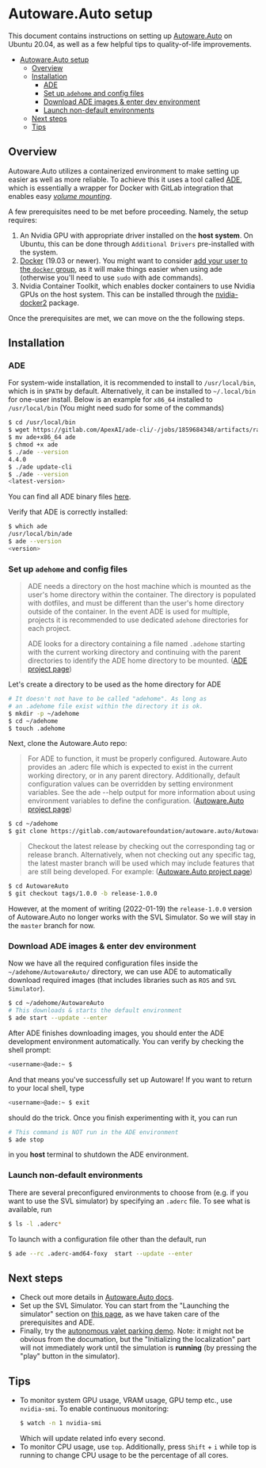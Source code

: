 # Autoware.Auto setup

This document contains instructions on setting up [Autoware.Auto](https://gitlab.com/autowarefoundation/autoware.auto/AutowareAuto) on Ubuntu 20.04, as well as a few helpful tips to quality-of-life improvements.

- [Autoware.Auto setup](#autowareauto-setup)
  - [Overview](#overview)
  - [Installation](#installation)
    - [ADE](#ade)
    - [Set up `adehome` and config files](#set-up-adehome-and-config-files)
    - [Download ADE images & enter dev environment](#download-ade-images--enter-dev-environment)
    - [Launch non-default environments](#launch-non-default-environments)
  - [Next steps](#next-steps)
  - [Tips](#tips)

## Overview

Autoware.Auto utilizes a containerized environment to make setting up easier as well as more reliable. To achieve this it uses a tool called [ADE](https://ade-cli.readthedocs.io/en/latest/), which is essentially a wrapper for Docker with GitLab integration that enables easy [*volume mounting*](https://ade-cli.readthedocs.io/en/latest/intro.html#terminology).

A few prerequisites need to be met before proceeding. Namely, the setup requires:
1. An Nvidia GPU with appropriate driver installed on the **host system**. On Ubuntu, this can be done through `Additional Drivers` pre-installed with the system.
2. [Docker](https://docs.docker.com/engine/install/ubuntu/) (19.03 or newer). You might want to consider [add your user to the `docker` group](https://docs.docker.com/engine/install/linux-postinstall/#manage-docker-as-a-non-root-user), as it will make things easier when using ade (otherwise you'll need to use `sudo` with ade commands).
3. Nvidia Container Toolkit, which enables docker containers to use Nvidia GPUs on the host system. This can be installed through the [nvidia-docker2](https://docs.nvidia.com/datacenter/cloud-native/container-toolkit/install-guide.html) package.

Once the prerequisites are met, we can move on the the following steps.

## Installation

### ADE

For system-wide installation, it is recommended to install to `/usr/local/bin`, which is in `$PATH` by default. Alternatively, it can be installed to `~/.local/bin` for one-user install. Below is an example for `x86_64` installed to `/usr/local/bin` (You might need sudo for some of the commands)
```bash
$ cd /usr/local/bin
$ wget https://gitlab.com/ApexAI/ade-cli/-/jobs/1859684348/artifacts/raw/dist/ade+x86_64
$ mv ade+x86_64 ade
$ chmod +x ade
$ ./ade --version
4.4.0
$ ./ade update-cli
$ ./ade --version
<latest-version>
```
You can find all ADE binary files [here](https://gitlab.com/ApexAI/ade-cli/-/releases).

Verify that ADE is correctly installed:
```bash
$ which ade
/usr/local/bin/ade
$ ade --version
<version>
```

### Set up `adehome` and config files

> ADE needs a directory on the host machine which is mounted as the user's home directory within the container. The directory is populated with dotfiles, and must be different than the user's home directory outside of the container. In the event ADE is used for multiple, projects it is recommended to use dedicated `adehome` directories for each project.
>
> ADE looks for a directory containing a file named `.adehome` starting with the current working directory and continuing with the parent directories to identify the ADE home directory to be mounted. ([ADE project page](https://ade-cli.readthedocs.io/en/latest/usage.html#ade-home))

Let's create a directory to be used as the home directory for ADE

```bash
# It doesn't not have to be called "adehome". As long as
# an .adehome file exist within the directory it is ok.
$ mkdir -p ~/adehome
$ cd ~/adehome
$ touch .adehome
```

Next, clone the Autoware.Auto repo:
> For ADE to function, it must be properly configured. Autoware.Auto provides an .aderc file which is expected to exist in the current working directory, or in any parent directory. Additionally, default configuration values can be overridden by setting environment variables. See the ade --help output for more information about using environment variables to define the configuration. ([Autoware.Auto project page](https://autowarefoundation.gitlab.io/autoware.auto/AutowareAuto/installation-ade.html))

```bash
$ cd ~/adehome
$ git clone https://gitlab.com/autowarefoundation/autoware.auto/AutowareAuto.git
```

> Checkout the latest release by checking out the corresponding tag or release branch. Alternatively, when not checking out any specific tag, the latest master branch will be used which may include features that are still being developed. For example: ([Autoware.Auto project page](https://autowarefoundation.gitlab.io/autoware.auto/AutowareAuto/installation-ade.html))
```bash
$ cd AutowareAuto
$ git checkout tags/1.0.0 -b release-1.0.0
```

However, at the moment of writing (2022-01-19) the `release-1.0.0` version of Autoware.Auto no longer works with the SVL Simulator. So we will stay in the `master` branch for now.

### Download ADE images & enter dev environment

Now we have all the required configuration files inside the `~/adehome/AutowareAuto/` directory, we can use ADE to automatically download required images (that includes libraries such as `ROS` and `SVL Simulator`).
```bash
$ cd ~/adehome/AutowareAuto
# This downloads & starts the default environment
$ ade start --update --enter
```

After ADE finishes downloading images, you should enter the ADE development environment automatically. You can verify by checking the shell prompt:
```bash
<username>@ade:~ $
```
And that means you've successfully set up Autoware! If you want to return to your local shell, type
```bash
<username>@ade:~ $ exit
```
should do the trick. Once you finish experimenting with it, you can run
```bash
# This command is NOT run in the ADE environment
$ ade stop
```
in you **host** terminal to shutdown the ADE environment.

### Launch non-default environments
There are several preconfigured environments to choose from (e.g. if you want to use the SVL simulator) by specifying an `.aderc` file. To see what is available, run

```bash
$ ls -l .aderc*
```

To launch with a configuration file other than the default, run 
```bash
$ ade --rc .aderc-amd64-foxy  start --update --enter
```

## Next steps

- Check out more details in [Autoware.Auto docs](https://autowarefoundation.gitlab.io/autoware.auto/AutowareAuto/installation-ade.html).
- Set up the SVL Simulator. You can start from the "Launching the simulator" section on [this page](https://autowarefoundation.gitlab.io/autoware.auto/AutowareAuto/lgsvl.html), as we have taken care of the prerequisites and ADE.
- Finally, try the [autonomous valet parking demo](https://autowarefoundation.gitlab.io/autoware.auto/AutowareAuto/avpdemo.html). Note: it might not be obvious from the documation, but the "Initializing the localization" part will not immediately work until the simulation is **running** (by pressing the "play" button in the simulator).

## Tips

- To monitor system GPU usage, VRAM usage, GPU temp etc., use `nvidia-smi`. To enable continuous monitoring: 
    ```bash
    $ watch -n 1 nvidia-smi
    ```
    Which will update related info every second.
- To monitor CPU usage, use `top`. Additionally, press `Shift` + `i` while top is running to change CPU usage to be the percentage of all cores.
